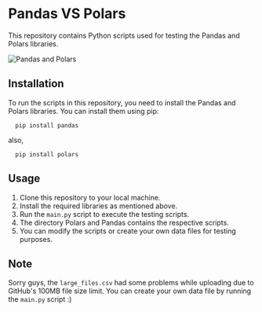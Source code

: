 # Pandas VS Polars

This repository contains Python scripts used for testing the Pandas and Polars libraries.

![Pandas and Polars](https://media.dev.to/cdn-cgi/image/width=1000,height=420,fit=cover,gravity=auto,format=auto/https%3A%2F%2Fdev-to-uploads.s3.amazonaws.com%2Fuploads%2Farticles%2Fbk6mnwg0ruk509cb3u8y.png)

## Installation

To run the scripts in this repository, you need to install the Pandas and Polars libraries. You can install them using pip:
```
  pip install pandas
```
also,
```
  pip install polars
```

## Usage

1. Clone this repository to your local machine.
2. Install the required libraries as mentioned above.
3. Run the `main.py` script to execute the testing scripts.
4. The directory Polars and Pandas contains the respective scripts.
5. You can modify the scripts or create your own data files for testing purposes.

## Note

Sorry guys, the `large_files.csv` had some problems while uploading due to GitHub's 100MB file size limit. You can create your own data file by running the `main.py` script :)


